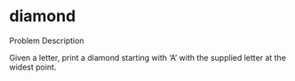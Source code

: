 # diamond

Problem Description

Given a letter, print a diamond starting with ‘A’ with the supplied letter at the widest point.
